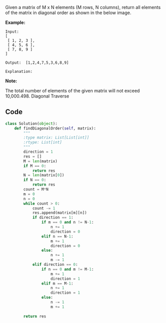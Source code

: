 Given a matrix of M x N elements (M rows, N columns), return all elements of the matrix in diagonal order as shown in the below image.

 

**Example:**

```
Input:
[
 [ 1, 2, 3 ],
 [ 4, 5, 6 ],
 [ 7, 8, 9 ]
]

Output:  [1,2,4,7,5,3,6,8,9]

Explanation:
```

 

**Note:**

The total number of elements of the given matrix will not exceed 10,000.498. Diagonal Traverse



## Code

```python
class Solution(object):
    def findDiagonalOrder(self, matrix):
        """
        :type matrix: List[List[int]]
        :rtype: List[int]
        """
        direction = 1
        res = []
        M = len(matrix)
        if M == 0:
            return res
        N = len(matrix[0])
        if N == 0:
            return res
        count = M*N
        m = 0
        n = 0
        while count > 0:
            count -= 1
            res.append(matrix[m][n])
            if direction == 1:
                if m == 0 and n != N-1:
                    n += 1
                    direction = 0
                elif n == N-1:
                    m += 1
                    direction = 0
                else:
                    n += 1
                    m -= 1
            elif direction == 0:
                if n == 0 and m != M-1:
                    m += 1
                    direction = 1
                elif m == M-1:
                    n += 1
                    direction = 1
                else:
                    n -= 1
                    m += 1
                    
        return res
```

